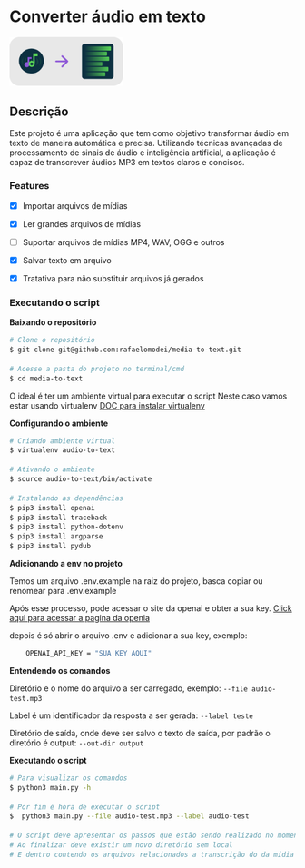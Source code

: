 # Converter áudio em texto

<img alt="audio to text" src="./img/img-readme.png" width="200" />

## Descrição

Este projeto é uma aplicação que tem como objetivo transformar áudio em texto de maneira automática e precisa. Utilizando técnicas avançadas de processamento de sinais de áudio e inteligência artificial, a aplicação é capaz de transcrever áudios MP3 em textos claros e concisos.


### Features

- [x] Importar arquivos de mídias
- [x] Ler grandes arquivos de mídias
- [ ] Suportar arquivos de mídias MP4, WAV, OGG e outros
- [X] Salvar texto em arquivo
- [X] Tratativa para não substituir arquivos já gerados


### Executando o script


**Baixando o repositório**

```bash
# Clone o repositório
$ git clone git@github.com:rafaelomodei/media-to-text.git

# Acesse a pasta do projeto no terminal/cmd
$ cd media-to-text
```

O ideal é ter um ambiente virtual para executar o script
Neste caso vamos estar usando virtualenv
[DOC para instalar virtualenv](https://virtualenv.pypa.io/en/latest/installation.html)

**Configurando o ambiente**

```bash
# Criando ambiente virtual
$ virtualenv audio-to-text

# Ativando o ambiente
$ source audio-to-text/bin/activate

# Instalando as dependências
$ pip3 install openai
$ pip3 install traceback
$ pip3 install python-dotenv
$ pip3 install argparse
$ pip3 install pydub
```
**Adicionando a env no projeto**

Temos um arquivo .env.example na raiz do projeto, basca copiar ou renomear para .env.example

Após esse processo, pode acessar o site da openai e obter a sua key. [Click aqui para acessar a pagina da openia](https://platform.openai.com/account/api-keys)

depois é só abrir o arquivo .env e adicionar a sua key, exemplo:

```bash
    OPENAI_API_KEY = "SUA KEY AQUI"
```

**Entendendo os comandos**

Diretório e o nome do arquivo a ser carregado, exemplo:
```--file audio-test.mp3```

Label é um identificador da resposta a ser gerada:
```--label teste```

Diretório de saída, onde deve ser salvo o texto de saída, por padrão o diretório é output:
```--out-dir output```

**Executando o script**

```bash
# Para visualizar os comandos
$ python3 main.py -h

# Por fim é hora de executar o script
$  python3 main.py --file audio-test.mp3 --label audio-test

# O script deve apresentar os passos que estão sendo realizado no momento
# Ao finalizar deve existir um novo diretório sem local
# E dentro contendo os arquivos relacionados a transcrição do da mídia
```